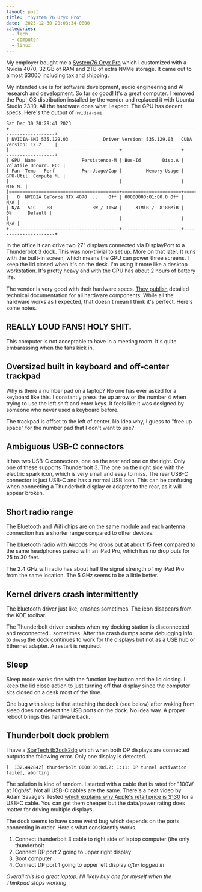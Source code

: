 ```yaml
---
layout: post
title:  "System 76 Oryx Pro"
date:  2023-12-30 20:03:34-0800
categories:
  - tech
  - computer
  - linux
---
```

My employer bought me a [System76 Oryx Pro](https://system76.com/laptops/oryx) which I customized with a Nvidia 4070, 32 GB of RAM and 2TB of extra NVMe storage. It came out to almost $3000 including tax and shipping.

My intended use is for software development, audio engineering and AI research and development. So far so good! It's a great computer. I removed the Pop!_OS distribution installed by the vendor and replaced it with Ubuntu Studio 23.10. All the hardware does what I expect. The GPU has decent specs. Here's the output of `nvidia-smi`

```
Sat Dec 30 20:29:41 2023
+---------------------------------------------------------------------------------------+
| NVIDIA-SMI 535.129.03             Driver Version: 535.129.03   CUDA Version: 12.2     |
|-----------------------------------------+----------------------+----------------------+
| GPU  Name                 Persistence-M | Bus-Id        Disp.A | Volatile Uncorr. ECC |
| Fan  Temp   Perf          Pwr:Usage/Cap |         Memory-Usage | GPU-Util  Compute M. |
|                                         |                      |               MIG M. |
|=========================================+======================+======================|
|   0  NVIDIA GeForce RTX 4070 ...    Off | 00000000:01:00.0 Off |                  N/A |
| N/A   51C    P8               3W / 115W |     31MiB /  8188MiB |      0%      Default |
|                                         |                      |                  N/A |
+-----------------------------------------+----------------------+----------------------+
```

In the office it can drive two 27" displays connected via DisplayPort to a Thunderblot 3 dock. This was non-trivial to set up. More on that later. It runs with the built-in screen, which means the GPU can power three screens. I keep the lid closed when it's on the desk. I'm using it more like a desktop workstation. It's pretty heavy and with the GPU has about 2 hours of battery life.

The vendor is very good with their hardware specs. [They publish](https://tech-docs.system76.com/models/oryp6/repairs.html) detailed technical documentation for all hardware components. While all the hardware works as I expected, that doesn't mean I think it's perfect. Here's some notes.

## REALLY LOUD FANS! HOLY SHIT. 

This computer is not acceptable to have in a meeting room. It's quite embarassing when the fans kick in.

## Oversized built in keyboard and off-center trackpad 

Why is there a number pad on a laptop? No one has ever asked for a keyboard like this. I constantly press the up arrow or the number 4 when trying to use the left shift and enter keys. It feels like it was designed by someone who never used a keyboard before.

The trackpad is offset to the left of center. No idea why, I guess to "free up space" for the number pad that I don't want to use?

## Ambiguous USB-C connectors 

It has two USB-C connectors, one on the rear and one on the right. Only one of these supports Thunderbolt 3. The one on the right side with the electric spark icon, which is very small and easy to miss. The rear USB-C connector is just USB-C and has a normal USB icon. This can be confusing when connecting a Thunderbolt display or adapter to the rear, as it will appear broken.

## Short radio range
 
The Bluetooth and Wifi chips are on the same module and each antenna connection has a shorter range compared to other devices. 

The bluetooth radio with Airpods Pro drops out at about 15 feet compared to the same headphones paired with an iPad Pro, which has no drop outs for 25 to 30 feet.

The 2.4 GHz wifi radio has about half the signal strength of my iPad Pro from the same location. The 5 GHz seems to be a little better.

## Kernel drivers crash intermittently

The bluetooth driver just like, crashes sometimes. The icon disapears from the KDE toolbar.

The Thunderbolt driver crashes when my docking station is disconnected and reconnected...sometimes. After the crash dumps some debugging info to `dmesg` the dock continues to work for the displays but not as a USB hub or Ethernet adapter. A restart is required.

## Sleep

Sleep mode works fine with the function key button and the lid closing. I keep the lid close action to just turning off that display since the computer sits closed on a desk most of the time.

One bug with sleep is that attaching the dock (see below) after waking from sleep does not detect the USB ports on the dock. No idea way. A proper reboot brings this hardware back.

## Thunderbolt dock problem

I have a [StarTech tb3cdk2dp](https://www.startech.com/en-us/universal-laptop-docking-stations/tb3cdk2dp) which when both DP displays are connected outputs the following error. Only one display is detected.

```
[  132.442842] thunderbolt 0000:00:0d.2: 1:11: DP tunnel activation failed, aborting
```

The solution is kind of random. I started with a cable that is rated for "100W at 10gb/s". Not all USB-C cables are the same. There's a neat video by Adam Savage's Tested [which explains why Apple's retail price is $130](https://www.youtube.com/watch?v=AD5aAd8Oy84) for a USB-C cable. You can get them cheaper but the data/power rating does matter for driving multiple displays.

The dock seems to have some weird bug which depends on the ports connecting in order. Here's what consistently works.

1. Connect thunderbolt 3 cable to right side of laptop computer (the only thunderbolt
2. Connect DP port 2 going to upper right display
3. Boot computer
4. Connect DP port 1 going to upper left display *after logged in*

*Overall this is a great laptop. I'll likely buy one for myself when the Thinkpad stops working*
